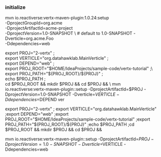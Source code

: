 ### initialize
mvn io.reactiverse:vertx-maven-plugin:1.0.24:setup \
-DprojectGroupId=org.acme \
-DprojectArtifactId=acme-project \
-DprojectVersion=1.0-SNAPSHOT \ # default to 1.0-SNAPSHOT
-Dverticle=org.acme.Foo \
-Ddependencies=web

export PROJ="2-vertx" ;\
export VERTICLE="org.datahawklab.MainVerticle" ;\
export DEPEND="web" ;\
export PROJ_ROOT="$HOME/IdeaProjects/sample-code/vertx-tutorial" ;\
export PROJ_PATH="${PROJ_ROOT}/${PROJ}" ;\
echo $PROJ_PATH ;\
cd $PROJ_ROOT && mkdir $PROJ && cd $PROJ && \
mvn io.reactiverse:vertx-maven-plugin::setup -DprojectArtifactId=$PROJ -DprojectVersion=1.0-SNAPSHOT -Dverticle=$VERTICLE -Ddependencies=$DEPEND
ver

export PROJ="2-vertx" ; export VERTICLE="org.datahawklab.MainVerticle" ;export DEPEND="web" ;export PROJ_ROOT="$HOME/IdeaProjects/sample-code/vertx-tutorial" ;export PROJ_PATH="${PROJ_ROOT}/${PROJ}" ;echo $PROJ_PATH ;cd $PROJ_ROOT && mkdir $PROJ && cd $PROJ && 

mvn io.reactiverse:vertx-maven-plugin::setup -DprojectArtifactId=$PROJ -DprojectVersion=1.0-SNAPSHOT-Dverticle=$VERTICLE -Ddependencies=web